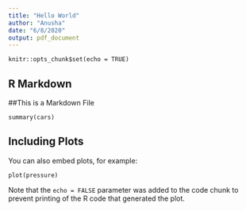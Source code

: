```yaml
---
title: "Hello World"
author: "Anusha"
date: "6/8/2020"
output: pdf_document
---
```


```{r setup, include=FALSE}
knitr::opts_chunk$set(echo = TRUE)
```

## R Markdown

##This is a Markdown File

```{r cars}
summary(cars)
```

## Including Plots

You can also embed plots, for example:

```{r pressure, echo=FALSE}
plot(pressure)
```

Note that the `echo = FALSE` parameter was added to the code chunk to prevent printing of the R code that generated the plot.
